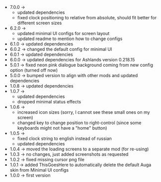 * 7.0.0 -> 
    * updated dependencies
    * fixed clock positioning to relative from absolute, should fit better for different screen sizes
* 6.2.0 -> 
    * updated minimal UI configs for screen layout
    * updated readme to mention how to change configs
* 6.1.0 -> updated dependencies
* 6.0.2 -> changed the default config for minimal UI
* 6.0.1 -> updated dependencies
* 6.0.0 -> updated dependencies for Ashlands version 0.218.15
* 5.0.1 -> fixed neon pink dialogue background coming from new config option (turned off now)
* 5.0.0 -> bumped version to align with other mods and updated dependencies
* 1.0.8 -> updated dependencies
* 1.0.7 ->
    * updated dependencies
    * dropped minimal status effects
* 1.0.6 -> 
    * increased icon sizes (sorry, I cannot see these small ones on my screen)
    * changed key to change position to right-control (since some keyboards might not have a "home" button)
* 1.0.5 -> 
    * fixed clock string to english instead of russian
    * updated dependencies
* 1.0.4 -> moved the loading screens to a separate mod (for re-using)
* 1.0.3 -> no changes, just added screenshots as requested
* 1.0.2 -> fixed missing cursor png file
* 1.0.1 -> added ThisGoesHere to automatically delete the default Auga skin from Minimal UI configs
* 1.0.0 -> first version
